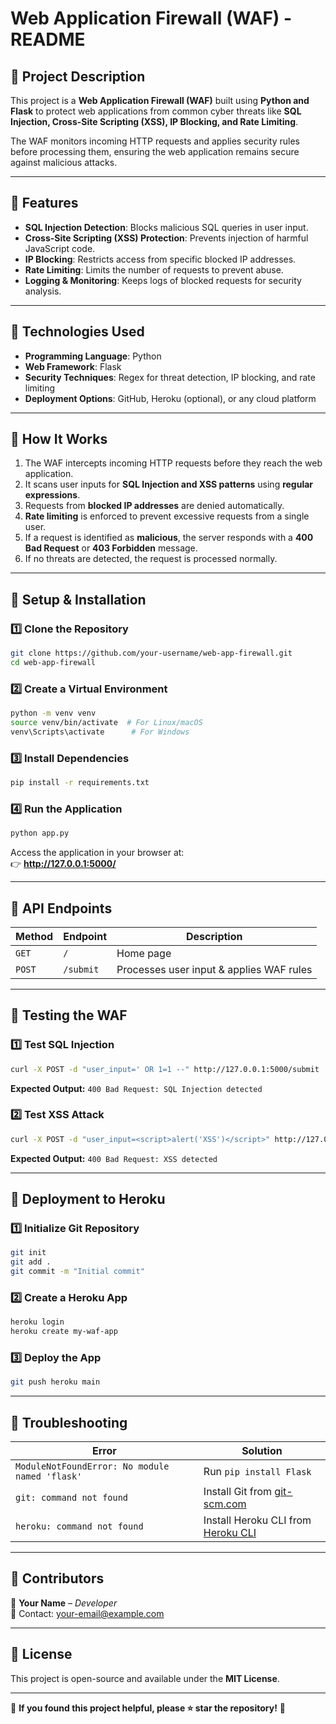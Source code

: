 # **Web Application Firewall (WAF) - README**  

## **📌 Project Description**  
This project is a **Web Application Firewall (WAF)** built using **Python and Flask** to protect web applications from common cyber threats like **SQL Injection, Cross-Site Scripting (XSS), IP Blocking, and Rate Limiting**.  

The WAF monitors incoming HTTP requests and applies security rules before processing them, ensuring the web application remains secure against malicious attacks.  

---

## **📌 Features**
- **SQL Injection Detection**: Blocks malicious SQL queries in user input.  
- **Cross-Site Scripting (XSS) Protection**: Prevents injection of harmful JavaScript code.  
- **IP Blocking**: Restricts access from specific blocked IP addresses.  
- **Rate Limiting**: Limits the number of requests to prevent abuse.  
- **Logging & Monitoring**: Keeps logs of blocked requests for security analysis.  

---

## **📌 Technologies Used**
- **Programming Language**: Python  
- **Web Framework**: Flask  
- **Security Techniques**: Regex for threat detection, IP blocking, and rate limiting  
- **Deployment Options**: GitHub, Heroku (optional), or any cloud platform  

---

## **📌 How It Works**
1. The WAF intercepts incoming HTTP requests before they reach the web application.  
2. It scans user inputs for **SQL Injection and XSS patterns** using **regular expressions**.  
3. Requests from **blocked IP addresses** are denied automatically.  
4. **Rate limiting** is enforced to prevent excessive requests from a single user.  
5. If a request is identified as **malicious**, the server responds with a **400 Bad Request** or **403 Forbidden** message.  
6. If no threats are detected, the request is processed normally.  

---

## **📌 Setup & Installation**
### **1️⃣ Clone the Repository**
```bash
git clone https://github.com/your-username/web-app-firewall.git
cd web-app-firewall
```

### **2️⃣ Create a Virtual Environment**
```bash
python -m venv venv
source venv/bin/activate  # For Linux/macOS
venv\Scripts\activate      # For Windows
```

### **3️⃣ Install Dependencies**
```bash
pip install -r requirements.txt
```

### **4️⃣ Run the Application**
```bash
python app.py
```

Access the application in your browser at:  
👉 **http://127.0.0.1:5000/**  

---

## **📌 API Endpoints**
| **Method** | **Endpoint** | **Description** |
|------------|------------|----------------|
| `GET`  | `/`  | Home page |
| `POST` | `/submit` | Processes user input & applies WAF rules |

---

## **📌 Testing the WAF**
### **1️⃣ Test SQL Injection**
```bash
curl -X POST -d "user_input=' OR 1=1 --" http://127.0.0.1:5000/submit
```
**Expected Output:** `400 Bad Request: SQL Injection detected`

### **2️⃣ Test XSS Attack**
```bash
curl -X POST -d "user_input=<script>alert('XSS')</script>" http://127.0.0.1:5000/submit
```
**Expected Output:** `400 Bad Request: XSS detected`

---

## **📌 Deployment to Heroku**
### **1️⃣ Initialize Git Repository**
```bash
git init
git add .
git commit -m "Initial commit"
```

### **2️⃣ Create a Heroku App**
```bash
heroku login
heroku create my-waf-app
```

### **3️⃣ Deploy the App**
```bash
git push heroku main
```

---

## **📌 Troubleshooting**
| **Error** | **Solution** |
|------------|-------------|
| `ModuleNotFoundError: No module named 'flask'` | Run `pip install Flask` |
| `git: command not found` | Install Git from [git-scm.com](https://git-scm.com/downloads) |
| `heroku: command not found` | Install Heroku CLI from [Heroku CLI](https://devcenter.heroku.com/articles/heroku-cli) |

---

## **📌 Contributors**
👤 **Your Name** – *Developer*  
📧 Contact: [your-email@example.com](mailto:your-email@example.com)  

---

## **📌 License**
This project is open-source and available under the **MIT License**.

---

🎯 **If you found this project helpful, please ⭐ star the repository!** 🚀

